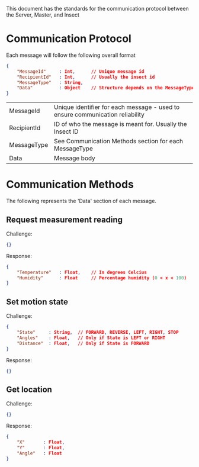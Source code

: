 This document has the standards for the communication protocol
between the Server, Master, and Insect

# Communication Protocol

Each message will follow the following overall format

```json
{
    "MessageId"     : Int,      // Unique message id
    "RecipientId"   : Int,      // Usually the insect id
    "MessageType"   : String,
    "Data"          : Object    // Structure depends on the MessageType
}
```

| | |
|--|--|
| MessageId     | Unique identifier for each message - used to ensure communication reliability |
| RecipientId   | ID of who the message is meant for. Usually the Insect ID |
| MessageType   | See Communication Methods section for each MessageType | 
| Data          | Message body |

# Communication Methods

The following represents the 'Data' section of each message.

## Request measurement reading

Challenge:

```json
{}
```

Response:

```json
{
    "Temperature"   : Float,    // In degrees Celcius
    "Humidity"      : Float     // Percentage humidity (0 < x < 100)
}
```

## Set motion state

Challenge:

```json
{
    "State"     : String,  // FORWARD, REVERSE, LEFT, RIGHT, STOP
    "Angles"    : Float,   // Only if State is LEFT or RIGHT
    "Distance"  : Float,   // Only if State is FORWARD
}
```

Response:

```json
{}
```

## Get location

Challenge:

```json
{}
```

Response:

```json
{
    "X"       : Float,
    "Y"       : Float,
    "Angle"   : Float
}
```